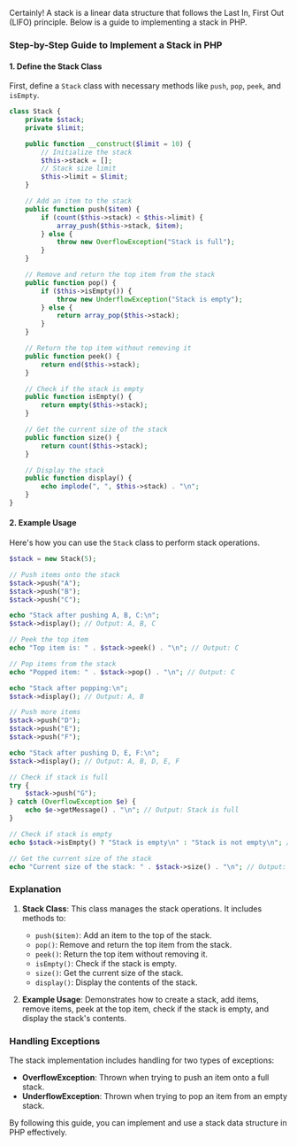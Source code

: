 Certainly! A stack is a linear data structure that follows the Last In, First Out (LIFO) principle. Below is a guide to implementing a stack in PHP.

### Step-by-Step Guide to Implement a Stack in PHP

#### 1. Define the Stack Class

First, define a `Stack` class with necessary methods like `push`, `pop`, `peek`, and `isEmpty`.

```php
class Stack {
    private $stack;
    private $limit;

    public function __construct($limit = 10) {
        // Initialize the stack
        $this->stack = [];
        // Stack size limit
        $this->limit = $limit;
    }

    // Add an item to the stack
    public function push($item) {
        if (count($this->stack) < $this->limit) {
            array_push($this->stack, $item);
        } else {
            throw new OverflowException("Stack is full");
        }
    }

    // Remove and return the top item from the stack
    public function pop() {
        if ($this->isEmpty()) {
            throw new UnderflowException("Stack is empty");
        } else {
            return array_pop($this->stack);
        }
    }

    // Return the top item without removing it
    public function peek() {
        return end($this->stack);
    }

    // Check if the stack is empty
    public function isEmpty() {
        return empty($this->stack);
    }

    // Get the current size of the stack
    public function size() {
        return count($this->stack);
    }

    // Display the stack
    public function display() {
        echo implode(", ", $this->stack) . "\n";
    }
}
```

#### 2. Example Usage

Here's how you can use the `Stack` class to perform stack operations.

```php
$stack = new Stack(5);

// Push items onto the stack
$stack->push("A");
$stack->push("B");
$stack->push("C");

echo "Stack after pushing A, B, C:\n";
$stack->display(); // Output: A, B, C

// Peek the top item
echo "Top item is: " . $stack->peek() . "\n"; // Output: C

// Pop items from the stack
echo "Popped item: " . $stack->pop() . "\n"; // Output: C

echo "Stack after popping:\n";
$stack->display(); // Output: A, B

// Push more items
$stack->push("D");
$stack->push("E");
$stack->push("F");

echo "Stack after pushing D, E, F:\n";
$stack->display(); // Output: A, B, D, E, F

// Check if stack is full
try {
    $stack->push("G");
} catch (OverflowException $e) {
    echo $e->getMessage() . "\n"; // Output: Stack is full
}

// Check if stack is empty
echo $stack->isEmpty() ? "Stack is empty\n" : "Stack is not empty\n"; // Output: Stack is not empty

// Get the current size of the stack
echo "Current size of the stack: " . $stack->size() . "\n"; // Output: 5
```

### Explanation

1. **Stack Class**: This class manages the stack operations. It includes methods to:

   - `push($item)`: Add an item to the top of the stack.
   - `pop()`: Remove and return the top item from the stack.
   - `peek()`: Return the top item without removing it.
   - `isEmpty()`: Check if the stack is empty.
   - `size()`: Get the current size of the stack.
   - `display()`: Display the contents of the stack.

2. **Example Usage**: Demonstrates how to create a stack, add items, remove items, peek at the top item, check if the stack is empty, and display the stack's contents.

### Handling Exceptions

The stack implementation includes handling for two types of exceptions:

- **OverflowException**: Thrown when trying to push an item onto a full stack.
- **UnderflowException**: Thrown when trying to pop an item from an empty stack.

By following this guide, you can implement and use a stack data structure in PHP effectively.
